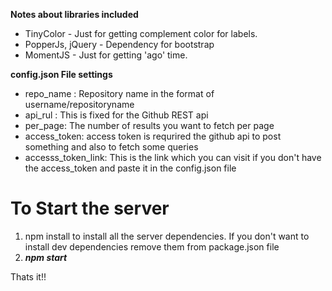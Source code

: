 **Notes about libraries included**

* TinyColor - Just for getting complement color for labels.
* PopperJs, jQuery - Dependency for bootstrap
* MomentJS - Just for getting 'ago' time.

**config.json File settings**
* repo_name : Repository name in the format of username/repositoryname
* api_rul : This is fixed for the Github REST api
* per_page: The number of results you want to fetch per page
* access_token: access token is requrired the github api to post something and also to fetch some queries
* accesss_token_link: This is the link which you can visit if you don't have the access_token and paste it in the config.json file

# To Start the server
1. npm install to install all the server dependencies. If you don't want to install dev dependencies remove them from package.json file
2. ***npm start***


Thats it!!